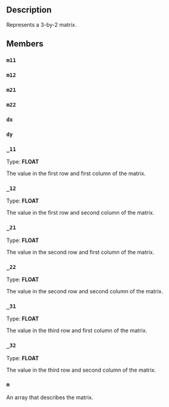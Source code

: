 ## Description

Represents a 3-by-2 matrix.

## Members

### `m11`

### `m12`

### `m21`

### `m22`

### `dx`

### `dy`

### `_11`

Type: **FLOAT**

The value in the first row and first column of the matrix.

### `_12`

Type: **FLOAT**

The value in the first row and second column of the matrix.

### `_21`

Type: **FLOAT**

The value in the second row and first column of the matrix.

### `_22`

Type: **FLOAT**

The value in the second row and second column of the matrix.

### `_31`

Type: **FLOAT**

The value in the third row and first column of the matrix.

### `_32`

Type: **FLOAT**

The value in the third row and second column of the matrix.

### `m`

An array that describes the matrix.